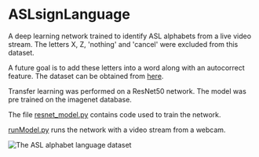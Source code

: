 # ASLsignLanguage
A deep learning network trained to identify ASL alphabets from a live video stream. The letters X, Z, 'nothing' and 'cancel' were excluded from this dataset.

A future goal is to add these letters into a word along with an autocorrect feature.
The dataset can be obtained from [here](https://www.kaggle.com/grassknoted/asl-alphabet). 

Transfer learning was performed on a ResNet50 network. The model was pre trained on the imagenet database.  

The file [resnet_model.py](resnet_model.py) contains code used to train the network. 

[runModel.py](runModel.py) runs the network with a video stream from a webcam.

![The ASL alphabet language dataset](https://www.nidcd.nih.gov/sites/default/files/Content%20Images/NIDCD-ASL-hands-2014.jpg)
